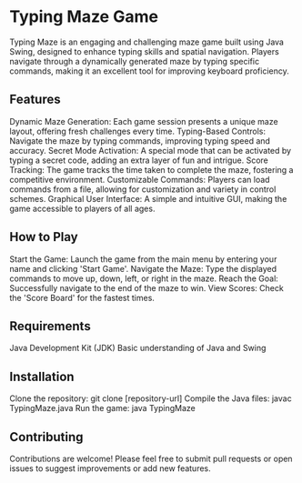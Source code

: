 
# Typing Maze Game
Typing Maze is an engaging and challenging maze game built using Java Swing, designed to enhance typing skills and spatial navigation. Players navigate through a dynamically generated maze by typing specific commands, making it an excellent tool for improving keyboard proficiency.

## Features
Dynamic Maze Generation: Each game session presents a unique maze layout, offering fresh challenges every time.
Typing-Based Controls: Navigate the maze by typing commands, improving typing speed and accuracy.
Secret Mode Activation: A special mode that can be activated by typing a secret code, adding an extra layer of fun and intrigue.
Score Tracking: The game tracks the time taken to complete the maze, fostering a competitive environment.
Customizable Commands: Players can load commands from a file, allowing for customization and variety in control schemes.
Graphical User Interface: A simple and intuitive GUI, making the game accessible to players of all ages.

## How to Play
Start the Game: Launch the game from the main menu by entering your name and clicking 'Start Game'.
Navigate the Maze: Type the displayed commands to move up, down, left, or right in the maze.
Reach the Goal: Successfully navigate to the end of the maze to win.
View Scores: Check the 'Score Board' for the fastest times.

## Requirements
Java Development Kit (JDK)
Basic understanding of Java and Swing

## Installation
Clone the repository: git clone [repository-url]
Compile the Java files: javac TypingMaze.java
Run the game: java TypingMaze

## Contributing
Contributions are welcome! Please feel free to submit pull requests or open issues to suggest improvements or add new features.
